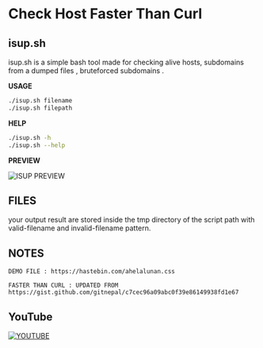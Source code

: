 # Check Host Faster Than Curl

## isup.sh
isup.sh is a simple bash tool made for checking alive hosts, subdomains from a dumped files , bruteforced subdomains .

**USAGE**
  ```bash
  ./isup.sh filename
  ./isup.sh filepath
  ```
  **HELP**
  ```bash
  ./isup.sh -h
  ./isup.sh --help
  ```
  
  

**PREVIEW**

<img src="https://i.ibb.co/26sfD8Q/Screenshot-from-2019-01-17-18-57-34.png" title="ISUP PREVIEW"/>


## FILES
your output result are stored inside the tmp directory of the script path with valid-filename and invalid-filename pattern.

## NOTES
```
DEMO FILE : https://hastebin.com/ahelalunan.css
```
```
FASTER THAN CURL : UPDATED FROM 
https://gist.github.com/gitnepal/c7cec96a09abc0f39e86149938fd1e67
```

## YouTube

[![YOUTUBE](https://i.ibb.co/Y7T2RwT/Screenshot-from-2019-01-21-15-50-53.png)](http://www.youtube.com/watch?v=UkOUShR-cw "YOUTUBE VIDEO HERE")

